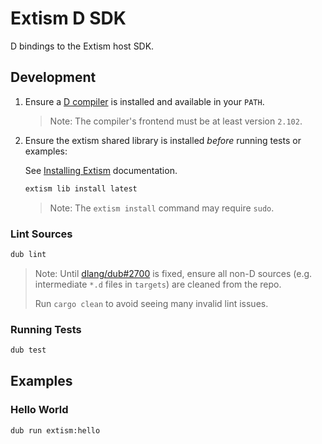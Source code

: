 # Extism D SDK

D bindings to the Extism host SDK.

## Development

1. Ensure a [D compiler](https://dlang.org/download) is installed and available in your `PATH`.
    > Note: The compiler's frontend must be at least version `2.102`.
2. Ensure the extism shared library is installed *before* running tests or examples:

    See [Installing Extism](https://extism.org/docs/install) documentation.

    ```sh
    extism lib install latest
    ```

    > Note: The `extism install` command may require `sudo`.

### Lint Sources

```sh
dub lint
```

> Note: Until [dlang/dub#2700](https://github.com/dlang/dub/issues/2700) is fixed, ensure all non-D sources (e.g. intermediate `*.d` files in `targets`) are cleaned from the repo.
>
> Run `cargo clean` to avoid seeing many invalid lint issues.

### Running Tests

```sh
dub test
```

## Examples

### Hello World

```sh
dub run extism:hello
```
